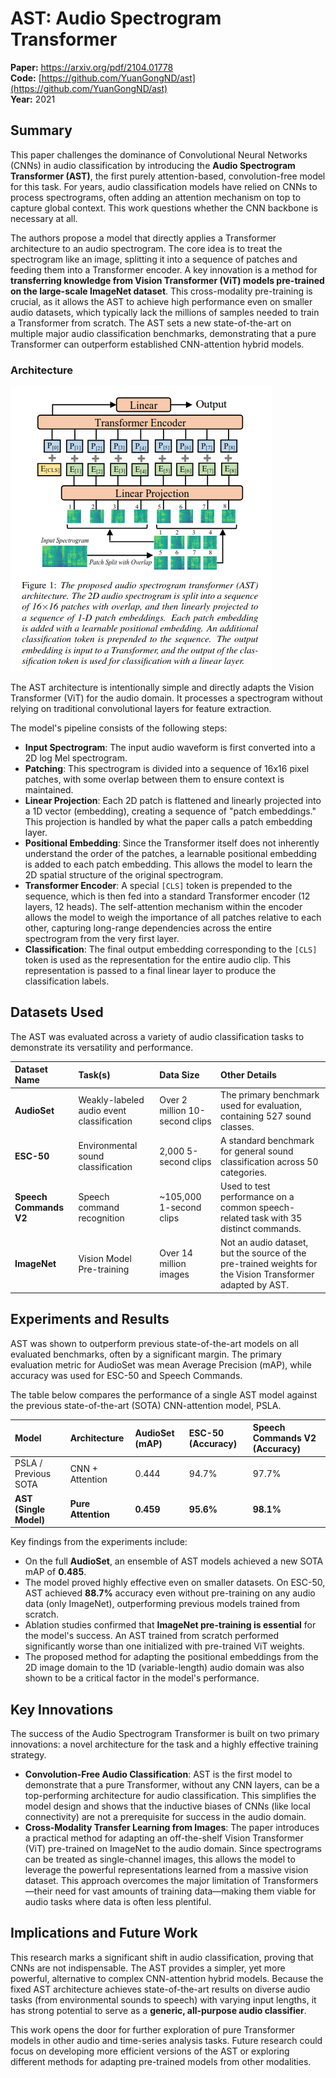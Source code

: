 # AST: Audio Spectrogram Transformer

**Paper:** https://arxiv.org/pdf/2104.01778  
**Code:** [https://github.com/YuanGongND/ast](https://github.com/YuanGongND/ast)  
**Year:** 2021

## Summary

This paper challenges the dominance of Convolutional Neural Networks (CNNs) in audio classification by introducing the **Audio Spectrogram Transformer (AST)**, the first purely attention-based, convolution-free model for this task. For years, audio classification models have relied on CNNs to process spectrograms, often adding an attention mechanism on top to capture global context. This work questions whether the CNN backbone is necessary at all.

The authors propose a model that directly applies a Transformer architecture to an audio spectrogram. The core idea is to treat the spectrogram like an image, splitting it into a sequence of patches and feeding them into a Transformer encoder. A key innovation is a method for **transferring knowledge from Vision Transformer (ViT) models pre-trained on the large-scale ImageNet dataset**. This cross-modality pre-training is crucial, as it allows the AST to achieve high performance even on smaller audio datasets, which typically lack the millions of samples needed to train a Transformer from scratch. The AST sets a new state-of-the-art on multiple major audio classification benchmarks, demonstrating that a pure Transformer can outperform established CNN-attention hybrid models.

### Architecture
![AST](./AST.png)

The AST architecture is intentionally simple and directly adapts the Vision Transformer (ViT) for the audio domain. It processes a spectrogram without relying on traditional convolutional layers for feature extraction.

The model's pipeline consists of the following steps:
*   **Input Spectrogram**: The input audio waveform is first converted into a 2D log Mel spectrogram.
*   **Patching**: This spectrogram is divided into a sequence of 16x16 pixel patches, with some overlap between them to ensure context is maintained.
*   **Linear Projection**: Each 2D patch is flattened and linearly projected into a 1D vector (embedding), creating a sequence of "patch embeddings." This projection is handled by what the paper calls a patch embedding layer.
*   **Positional Embedding**: Since the Transformer itself does not inherently understand the order of the patches, a learnable positional embedding is added to each patch embedding. This allows the model to learn the 2D spatial structure of the original spectrogram.
*   **Transformer Encoder**: A special `[CLS]` token is prepended to the sequence, which is then fed into a standard Transformer encoder (12 layers, 12 heads). The self-attention mechanism within the encoder allows the model to weigh the importance of all patches relative to each other, capturing long-range dependencies across the entire spectrogram from the very first layer.
*   **Classification**: The final output embedding corresponding to the `[CLS]` token is used as the representation for the entire audio clip. This representation is passed to a final linear layer to produce the classification labels.

## Datasets Used

The AST was evaluated across a variety of audio classification tasks to demonstrate its versatility and performance.

| Dataset Name | Task(s) | Data Size | Other Details |
| :--- | :--- | :--- | :--- |
| **AudioSet** | Weakly-labeled audio event classification | Over 2 million 10-second clips | The primary benchmark used for evaluation, containing 527 sound classes. |
| **ESC-50** | Environmental sound classification | 2,000 5-second clips | A standard benchmark for general sound classification across 50 categories. |
| **Speech Commands V2** | Speech command recognition | ~105,000 1-second clips | Used to test performance on a common speech-related task with 35 distinct commands. |
| **ImageNet** | Vision Model Pre-training | Over 14 million images | Not an audio dataset, but the source of the pre-trained weights for the Vision Transformer adapted by AST. |

## Experiments and Results

AST was shown to outperform previous state-of-the-art models on all evaluated benchmarks, often by a significant margin. The primary evaluation metric for AudioSet was mean Average Precision (mAP), while accuracy was used for ESC-50 and Speech Commands.

The table below compares the performance of a single AST model against the previous state-of-the-art (SOTA) CNN-attention model, PSLA.

| Model | Architecture | AudioSet (mAP) | ESC-50 (Accuracy) | Speech Commands V2 (Accuracy) |
| :--- | :--- | :--- | :--- | :--- |
| PSLA / Previous SOTA | CNN + Attention | 0.444 | 94.7% | 97.7% |
| **AST (Single Model)** | **Pure Attention** | **0.459** | **95.6%** | **98.1%** |

Key findings from the experiments include:
*   On the full **AudioSet**, an ensemble of AST models achieved a new SOTA mAP of **0.485**.
*   The model proved highly effective even on smaller datasets. On ESC-50, AST achieved **88.7%** accuracy even without pre-training on any audio data (only ImageNet), outperforming previous models trained from scratch.
*   Ablation studies confirmed that **ImageNet pre-training is essential** for the model's success. An AST trained from scratch performed significantly worse than one initialized with pre-trained ViT weights.
*   The proposed method for adapting the positional embeddings from the 2D image domain to the 1D (variable-length) audio domain was also shown to be a critical factor in the model's performance.

## Key Innovations

The success of the Audio Spectrogram Transformer is built on two primary innovations: a novel architecture for the task and a highly effective training strategy.

*   **Convolution-Free Audio Classification**: AST is the first model to demonstrate that a pure Transformer, without any CNN layers, can be a top-performing architecture for audio classification. This simplifies the model design and shows that the inductive biases of CNNs (like local connectivity) are not a prerequisite for success in the audio domain.
*   **Cross-Modality Transfer Learning from Images**: The paper introduces a practical method for adapting an off-the-shelf Vision Transformer (ViT) pre-trained on ImageNet to the audio domain. Since spectrograms can be treated as single-channel images, this allows the model to leverage the powerful representations learned from a massive vision dataset. This approach overcomes the major limitation of Transformers—their need for vast amounts of training data—making them viable for audio tasks where data is often less plentiful.

## Implications and Future Work

This research marks a significant shift in audio classification, proving that CNNs are not indispensable. The AST provides a simpler, yet more powerful, alternative to complex CNN-attention hybrid models. Because the fixed AST architecture achieves state-of-the-art results on diverse audio tasks (from environmental sounds to speech) with varying input lengths, it has strong potential to serve as a **generic, all-purpose audio classifier**.

This work opens the door for further exploration of pure Transformer models in other audio and time-series analysis tasks. Future research could focus on developing more efficient versions of the AST or exploring different methods for adapting pre-trained models from other modalities.
